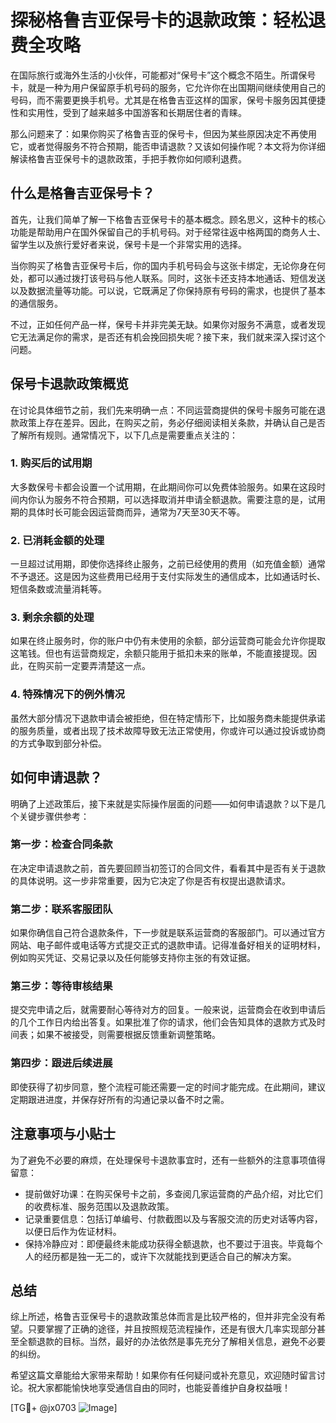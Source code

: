 # 探秘格鲁吉亚保号卡的退款政策：轻松退费全攻略

在国际旅行或海外生活的小伙伴，可能都对“保号卡”这个概念不陌生。所谓保号卡，就是一种为用户保留原手机号码的服务，它允许你在出国期间继续使用自己的号码，而不需要更换手机号。尤其是在格鲁吉亚这样的国家，保号卡服务因其便捷性和实用性，受到了越来越多中国游客和长期居住者的青睐。

那么问题来了：如果你购买了格鲁吉亚的保号卡，但因为某些原因决定不再使用它，或者觉得服务不符合预期，能否申请退款？又该如何操作呢？本文将为你详细解读格鲁吉亚保号卡的退款政策，手把手教你如何顺利退费。

## 什么是格鲁吉亚保号卡？

首先，让我们简单了解一下格鲁吉亚保号卡的基本概念。顾名思义，这种卡的核心功能是帮助用户在国外保留自己的手机号码。对于经常往返中格两国的商务人士、留学生以及旅行爱好者来说，保号卡是一个非常实用的选择。

当你购买了格鲁吉亚保号卡后，你的国内手机号码会与这张卡绑定，无论你身在何处，都可以通过拨打该号码与他人联系。同时，这张卡还支持本地通话、短信发送以及数据流量等功能。可以说，它既满足了你保持原有号码的需求，也提供了基本的通信服务。

不过，正如任何产品一样，保号卡并非完美无缺。如果你对服务不满意，或者发现它无法满足你的需求，是否还有机会挽回损失呢？接下来，我们就来深入探讨这个问题。

## 保号卡退款政策概览

在讨论具体细节之前，我们先来明确一点：不同运营商提供的保号卡服务可能在退款政策上存在差异。因此，在购买之前，务必仔细阅读相关条款，并确认自己是否了解所有规则。通常情况下，以下几点是需要重点关注的：

### 1. **购买后的试用期**
大多数保号卡都会设置一个试用期，在此期间你可以免费体验服务。如果在这段时间内你认为服务不符合预期，可以选择取消并申请全额退款。需要注意的是，试用期的具体时长可能会因运营商而异，通常为7天至30天不等。

### 2. **已消耗金额的处理**
一旦超过试用期，即使你选择终止服务，之前已经使用的费用（如充值金额）通常不予退还。这是因为这些费用已经用于支付实际发生的通信成本，比如通话时长、短信条数或流量消耗等。

### 3. **剩余余额的处理**
如果在终止服务时，你的账户中仍有未使用的余额，部分运营商可能会允许你提取这笔钱。但也有运营商规定，余额只能用于抵扣未来的账单，不能直接提现。因此，在购买前一定要弄清楚这一点。

### 4. **特殊情况下的例外情况**
虽然大部分情况下退款申请会被拒绝，但在特定情形下，比如服务商未能提供承诺的服务质量，或者出现了技术故障导致无法正常使用，你或许可以通过投诉或协商的方式争取到部分补偿。

## 如何申请退款？

明确了上述政策后，接下来就是实际操作层面的问题——如何申请退款？以下是几个关键步骤供参考：

### 第一步：检查合同条款
在决定申请退款之前，首先要回顾当初签订的合同文件，看看其中是否有关于退款的具体说明。这一步非常重要，因为它决定了你是否有权提出退款请求。

### 第二步：联系客服团队
如果你确信自己符合退款条件，下一步就是联系运营商的客服部门。可以通过官方网站、电子邮件或电话等方式提交正式的退款申请。记得准备好相关的证明材料，例如购买凭证、交易记录以及任何能够支持你主张的有效证据。

### 第三步：等待审核结果
提交完申请之后，就需要耐心等待对方的回复。一般来说，运营商会在收到申请后的几个工作日内给出答复。如果批准了你的请求，他们会告知具体的退款方式及时间表；如果不被接受，则需要根据反馈重新调整策略。

### 第四步：跟进后续进展
即使获得了初步同意，整个流程可能还需要一定的时间才能完成。在此期间，建议定期跟进进度，并保存好所有的沟通记录以备不时之需。

## 注意事项与小贴士

为了避免不必要的麻烦，在处理保号卡退款事宜时，还有一些额外的注意事项值得留意：

- 提前做好功课：在购买保号卡之前，多查阅几家运营商的产品介绍，对比它们的收费标准、服务范围以及退款政策。
- 记录重要信息：包括订单编号、付款截图以及与客服交流的历史对话等内容，以便日后作为佐证材料。
- 保持冷静应对：即便最终未能成功获得全额退款，也不要过于沮丧。毕竟每个人的经历都是独一无二的，或许下次就能找到更适合自己的解决方案。

## 总结

综上所述，格鲁吉亚保号卡的退款政策总体而言是比较严格的，但并非完全没有希望。只要掌握了正确的途径，并且按照规范流程操作，还是有很大几率实现部分甚至全额退款的目标。当然，最好的办法依然是事先充分了解相关信息，避免不必要的纠纷。

希望这篇文章能给大家带来帮助！如果你有任何疑问或补充意见，欢迎随时留言讨论。祝大家都能愉快地享受通信自由的同时，也能妥善维护自身权益哦！

[TG💪+ @jx0703 ![Image](https://github.com/user-attachments/assets/dbca1d08-cadb-493c-b0ec-ad6f7a83f270)]